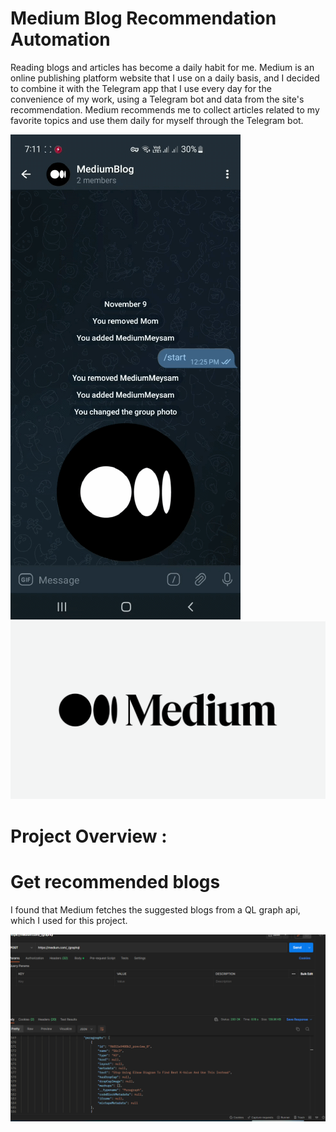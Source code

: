 # Medium Blog Recommendation Automation
Reading blogs and articles has become a daily habit for me. Medium is an online publishing platform website that I use on a daily basis, and I decided to combine it with the Telegram app that I use every day for the convenience of my work, using a Telegram bot and data from the site's recommendation. Medium recommends me to collect articles related to my favorite topics and use them daily for myself through the Telegram bot.

<img src = "src/demo.gif"  /> <img src = "src/img5.png"   width ="600" />

# Project Overview :

# Get recommended blogs 
I found that Medium fetches the suggested blogs from a QL graph api, which I used for this project.
<p><img src="src/api.png" alt=""  width ="600"></p>
